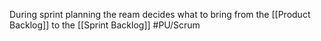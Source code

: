 During sprint planning the ream decides what to bring from
the [[Product Backlog]] to the [[Sprint Backlog]]
#PU/Scrum 